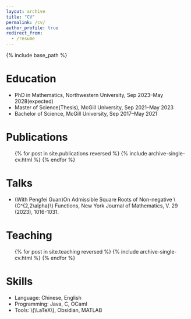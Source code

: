 ```yaml
---
layout: archive
title: "CV"
permalink: /cv/
author_profile: true
redirect_from:
  - /resume
---
```


{% include base_path %}

# Education

- PhD in Mathematics, Northwestern University, Sep 2023–May 2028(expected)
- Master of Science(Thesis), McGill University, Sep 2021–May 2023
- Bachelor of Science, McGill University, Sep 2017–May 2021

# Publications

  <ul>{% for post in site.publications reversed %}
    {% include archive-single-cv.html %}
  {% endfor %}</ul>

# Talks
- (With Pengfei Guan)On Admissible Square Roots of Non-negative \\(C^{2,2\alpha}\\) Functions, New York Journal of Mathematics, V. 29 (2023), 1016-1031.
  
# Teaching

  <ul>{% for post in site.teaching reversed %}
    {% include archive-single-cv.html %}
  {% endfor %}</ul>

  
# Skills

* Language: Chinese, English
* Programming: Java, C, OCaml
* Tools: \\(\LaTeX\\), Obsidian, MATLAB


  

  
